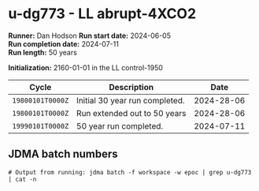 # u-dg773 - LL abrupt-4XCO2

**Runner:** Dan Hodson
**Run start date:** 2024-06-05  
**Run completion date:** 2024-07-11  
**Run length:** 50 years  

**Initialization:** 2160-01-01 in the LL control-1950

| Cycle | Description | Date |
| --- | --- | --- |
| `19800101T0000Z` | Initial 30 year run completed. | 2024-28-06 |
| `19800101T0000Z` | Run extended out to 50 years | 2024-28-06 | 
| `19990101T0000Z` | 50 year run completed. | 2024-07-11 | 


## JDMA batch numbers
```
# Output from running: jdma batch -f workspace -w epoc | grep u-dg773 | cat -n

```
